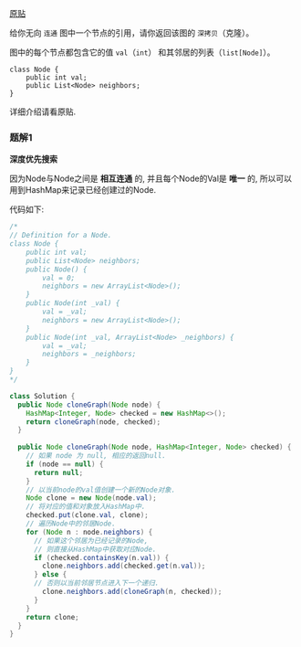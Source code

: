 [原贴](https://leetcode-cn.com/leetbook/read/queue-stack/gmcr6/)

给你无向 `连通` 图中一个节点的引用，请你返回该图的 `深拷贝`（克隆）。

图中的每个节点都包含它的值 `val`（`int`） 和其邻居的列表（`list[Node]`）。

```
class Node {
    public int val;
    public List<Node> neighbors;
}
```

详细介绍请看原贴.

### 题解1

**深度优先搜索**

因为Node与Node之间是 **相互连通** 的, 并且每个Node的Val是 **唯一** 的, 所以可以用到HashMap来记录已经创建过的Node.

代码如下:

``` java
/*
// Definition for a Node.
class Node {
    public int val;
    public List<Node> neighbors;
    public Node() {
        val = 0;
        neighbors = new ArrayList<Node>();
    }
    public Node(int _val) {
        val = _val;
        neighbors = new ArrayList<Node>();
    }
    public Node(int _val, ArrayList<Node> _neighbors) {
        val = _val;
        neighbors = _neighbors;
    }
}
*/

class Solution {
  public Node cloneGraph(Node node) {
    HashMap<Integer, Node> checked = new HashMap<>();
    return cloneGraph(node, checked);
  }
  
  public Node cloneGraph(Node node, HashMap<Integer, Node> checked) {
    // 如果 node 为 null, 相应的返回null.
    if (node == null) {
      return null;
    }
    // 以当前node的val值创建一个新的Node对象.
    Node clone = new Node(node.val);
    // 将对应的值和对象放入HashMap中.
    checked.put(clone.val, clone);
    // 遍历Node中的邻居Node.
    for (Node n : node.neighbors) {
      // 如果这个邻居为已经记录的Node,
      // 则直接从HashMap中获取对应Node.
      if (checked.containsKey(n.val)) {
        clone.neighbors.add(checked.get(n.val));
      } else {
      // 否则以当前邻居节点进入下一个递归.
        clone.neighbors.add(cloneGraph(n, checked));
      }
    }
    return clone;
  }
}
```

